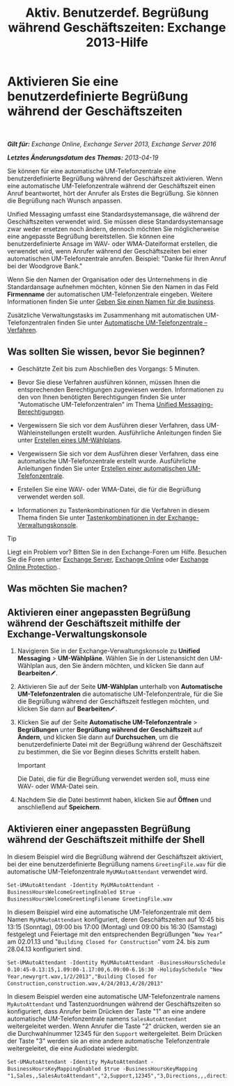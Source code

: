 ﻿---
title: 'Aktiv. Benutzerdef. Begrüßung während Geschäftszeiten: Exchange 2013-Hilfe'
TOCTitle: Aktivieren Sie eine benutzerdefinierte Begrüßung während der Geschäftszeiten
ms:assetid: a2272b7d-de88-4d3f-81e6-ad81f0ee6c5e
ms:mtpsurl: https://technet.microsoft.com/de-de/library/Bb232152(v=EXCHG.150)
ms:contentKeyID: 50554868
ms.date: 05/23/2018
mtps_version: v=EXCHG.150
ms.translationtype: MT
---

# Aktivieren Sie eine benutzerdefinierte Begrüßung während der Geschäftszeiten

 

_**Gilt für:** Exchange Online, Exchange Server 2013, Exchange Server 2016_

_**Letztes Änderungsdatum des Themas:** 2013-04-19_

Sie können für eine automatische UM-Telefonzentrale eine benutzerdefinierte Begrüßung während der Geschäftszeit aktivieren. Wenn eine automatische UM-Telefonzentrale während der Geschäftszeit einen Anruf beantwortet, hört der Anrufer als Erstes die Begrüßung. Sie können die Begrüßung nach Wunsch anpassen.

Unified Messaging umfasst eine Standardsystemansage, die während der Geschäftszeiten verwendet wird. Sie müssen diese Standardsystemansage zwar weder ersetzen noch ändern, dennoch möchten Sie möglicherweise eine angepasste Begrüßung bereitstellen. Sie können eine benutzerdefinierte Ansage im WAV- oder WMA-Dateiformat erstellen, die verwendet wird, wenn Anrufer während der Geschäftszeiten bei einer automatischen UM-Telefonzentrale anrufen. Beispiel: "Danke für Ihren Anruf bei der Woodgrove Bank."

Wenn Sie den Namen der Organisation oder des Unternehmens in die Standardansage aufnehmen möchten, können Sie den Namen in das Feld **Firmenname** der automatischen UM-Telefonzentrale eingeben. Weitere Informationen finden Sie unter [Geben Sie einen Namen für die business](enter-a-business-name-exchange-2013-help.md).

Zusätzliche Verwaltungstasks im Zusammenhang mit automatischen UM-Telefonzentralen finden Sie unter [Automatische UM-Telefonzentrale – Verfahren](https://review.docs.microsoft.com/de-de/exchange/voice-mail-unified-messaging/automatically-answer-and-route-calls/um-auto-attendant-procedures).

## Was sollten Sie wissen, bevor Sie beginnen?

  - Geschätzte Zeit bis zum Abschließen des Vorgangs: 5 Minuten.

  - Bevor Sie diese Verfahren ausführen können, müssen Ihnen die entsprechenden Berechtigungen zugewiesen werden. Informationen zu den von Ihnen benötigten Berechtigungen finden Sie unter "Automatische UM-Telefonzentralen" im Thema [Unified Messaging-Berechtigungen](unified-messaging-permissions-exchange-2013-help.md).

  - Vergewissern Sie sich vor dem Ausführen dieser Verfahren, dass UM-Wähleinstellungen erstellt wurden. Ausführliche Anleitungen finden Sie unter [Erstellen eines UM-Wählplans](https://review.docs.microsoft.com/de-de/exchange/voice-mail-unified-messaging/connect-voice-mail-system/create-um-dial-plan).

  - Vergewissern Sie sich vor dem Ausführen dieser Verfahren, dass eine automatische UM-Telefonzentrale erstellt wurde. Ausführliche Anleitungen finden Sie unter [Erstellen einer automatischen UM-Telefonzentrale](https://review.docs.microsoft.com/de-de/exchange/voice-mail-unified-messaging/automatically-answer-and-route-calls/create-a-um-auto-attendant).

  - Erstellen Sie eine WAV- oder WMA-Datei, die für die Begrüßung verwendet werden soll.

  - Informationen zu Tastenkombinationen für die Verfahren in diesem Thema finden Sie unter [Tastenkombinationen in der Exchange-Verwaltungskonsole](keyboard-shortcuts-in-the-exchange-admin-center-exchange-online-protection-help.md).


> [!TIP]
> Liegt ein Problem vor? Bitten Sie in den Exchange-Foren um Hilfe. Besuchen Sie die Foren unter <A href="https://go.microsoft.com/fwlink/p/?linkid=60612">Exchange Server</A>, <A href="https://go.microsoft.com/fwlink/p/?linkid=267542">Exchange Online</A> oder <A href="https://go.microsoft.com/fwlink/p/?linkid=285351">Exchange Online Protection</A>..



## Was möchten Sie machen?

## Aktivieren einer angepassten Begrüßung während der Geschäftszeit mithilfe der Exchange-Verwaltungskonsole

1.  Navigieren Sie in der Exchange-Verwaltungskonsole zu **Unified Messaging** \> **UM-Wählpläne**. Wählen Sie in der Listenansicht den UM-Wählplan aus, den Sie ändern möchten, und klicken Sie dann auf **Bearbeiten**![Bearbeitungssymbol](images/Bb124582.6f53ccb2-1f13-4c02-bea0-30690e6ea71d(EXCHG.150).gif "Bearbeitungssymbol").

2.  Aktivieren Sie auf der Seite **UM-Wählplan** unterhalb von **Automatische UM-Telefonzentralen** die automatische UM-Telefonzentrale, für die Sie die Begrüßung während der Geschäftszeit festlegen möchten, und klicken Sie dann auf **Bearbeiten**![Bearbeitungssymbol](images/Bb124582.6f53ccb2-1f13-4c02-bea0-30690e6ea71d(EXCHG.150).gif "Bearbeitungssymbol").

3.  Klicken Sie auf der Seite **Automatische UM-Telefonzentrale** \> **Begrüßungen** unter **Begrüßung während der Geschäftszeit** auf **Ändern**, und klicken Sie dann auf **Durchsuchen**, um die benutzerdefinierte Datei mit der Begrüßung während der Geschäftszeit zu bestimmen, die Sie vor Beginn dieses Schritts erstellt haben.
    

    > [!IMPORTANT]
    > Die Datei, die für die Begrüßung verwendet werden soll, muss eine WAV- oder WMA-Datei sein.



4.  Nachdem Sie die Datei bestimmt haben, klicken Sie auf **Öffnen** und anschließend auf **Speichern**.

## Aktivieren einer angepassten Begrüßung während der Geschäftszeit mithilfe der Shell

In diesem Beispiel wird die Begrüßung während der Geschäftszeit aktiviert, bei der eine benutzerdefinierte Begrüßung namens `GreetingFile.wav` für die automatische UM-Telefonzentrale `MyUMAutoAttendant` verwendet wird.

    Set-UMAutoAttendant -Identity MyUMAutoAttendant -BusinessHoursWelcomeGreetingEnabled $true -BusinessHoursWelcomeGreetingFilename GreetingFile.wav

In diesem Beispiel wird eine automatische UM-Telefonzentrale mit dem Namen `MyUMAutoAttendant` konfiguriert, deren Geschäftszeiten auf 10:45 bis 13:15 (Sonntag), 09:00 bis 17:00 (Montag) und 09:00 bis 16:30 (Samstag) festgelegt und Feiertage mit den entsprechenden Begrüßungen "`New Year`" am 02.01.13 und "`Building Closed for Construction`" vom 24. bis zum 28.04.13 konfiguriert sind.

    Set-UMAutoAttendant -Identity MyUMAutoAttendant -BusinessHoursSchedule 0.10:45-0.13:15,1.09:00-1.17:00,6.09:00-6.16:30 -HolidaySchedule "New Year,newyrgrt.wav,1/2/2013","Building Closed for Construction,construction.wav,4/24/2013,4/28/2013"

In diesem Beispiel werden eine automatische UM-Telefonzentrale namens `MyAutoAttendant` und Tastenzuordnungen während der Geschäftszeiten so konfiguriert, dass Anrufer beim Drücken der Taste "1" an eine andere automatische UM-Telefonzentrale namens `SalesAutoAttendant` weitergeleitet werden. Wenn Anrufer die Taste "2" drücken, werden sie an die Durchwahlnummer 12345 für den `Support` weitergeleitet. Beim Drücken der Taste "3" werden sie an eine andere automatische Telefonzentrale weitergeleitet, die eine Audiodatei wiedergibt.

    Set-UMAutoAttendant -Identity MyAutoAttendant - BusinessHoursKeyMappingEnabled $true -BusinessHoursKeyMapping "1,Sales,,SalesAutoAttendant","2,Support,12345","3,Directions,,,directions.wav"

